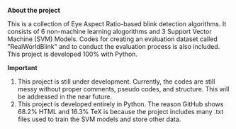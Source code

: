 **About the project**

This is a collection of Eye Aspect Ratio-based blink detection algorithms. It consists of 6 non-machine learning alogorithms and 3 Support Vector Machine (SVM) Models. Codes for creating an evaluation dataset called "RealWorldBlink" and to conduct the evaluation process is also included. This project is developed 100% with Python.

**Important**
1) This project is still under development. Currently, the codes are still messy without proper comments, pseudo codes, and structure. This will be addressed in the near future.
2) This project is developed entirely in Python. The reason GitHub shows 68.2% HTML and 16.3% TeX is because the project includes many .txt files used to train the SVM models and store other data.
